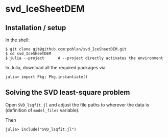 # svd_IceSheetDEM

## Installation / setup
In the shell:
```
$ git clone git@github.com:pohlan/svd_IceSheetDEM.git
$ cd svd_IceSheetDEM
$ julia --project      # --project directly activates the environment
```
In Julia, download all the required packages via
```
julia> import Pkg; Pkg.instantiate()
```

## Solving the SVD least-square problem
Open `SVD_lsqfit.jl` and adjust the file paths to wherever the data is (definition of `model_files` variable).

Then
```
julia> include("SVD_lsqfit.jl")
```
